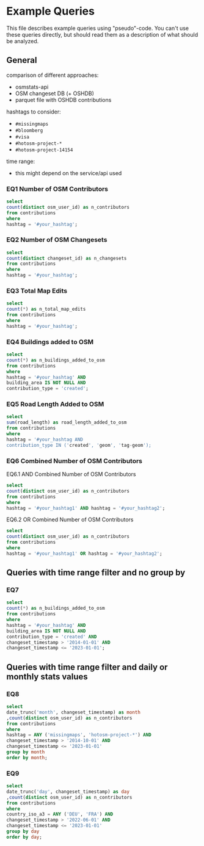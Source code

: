 # Example Queries
This file describes example queries using "pseudo"-code. You can't use these queries directly, but should read them as a description of what should be analyzed.

## General
comparison of different approaches:
* osmstats-api
* OSM changeset DB (+ OSHDB)
* parquet file with OSHDB contributions

hashtags to consider:
* `#missingmaps`
* `#bloomberg`
* `#visa`
* `#hotosm-project-*`
* `#hotosm-project-14154`

time range:
* this might depend on the service/api used

### EQ1 Number of OSM Contributors
```sql
select
count(distinct osm_user_id) as n_contributors
from contributions
where
hashtag = '#your_hashtag';
```

### EQ2 Number of OSM Changesets
```sql
select
count(distinct changeset_id) as n_changesets
from contributions
where
hashtag = '#your_hashtag';
```

### EQ3 Total Map Edits
```sql
select
count(*) as n_total_map_edits
from contributions
where
hashtag = '#your_hashtag';
```

### EQ4 Buildings added to OSM
```sql
select
count(*) as n_buildings_added_to_osm
from contributions
where
hashtag = '#your_hashtag' AND
building_area IS NOT NULL AND
contribution_type = 'created';
```

### EQ5 Road Length Added to OSM
```sql
select
sum(road_length) as road_length_added_to_osm
from contributions
where
hashtag = '#your_hashtag AND
contribution_type IN ('created', 'geom', 'tag-geom');
```

### EQ6 Combined Number of OSM Contributors
EQ6.1 AND Combined Number of OSM Contributors
```sql
select
count(distinct osm_user_id) as n_contributors
from contributions
where
hashtag = '#your_hashtag1' AND hashtag = '#your_hashtag2';
```

EQ6.2 OR Combined Number of OSM Contributors
```sql
select
count(distinct osm_user_id) as n_contributors
from contributions
where
hashtag = '#your_hashtag1' OR hashtag = '#your_hashtag2';
```

## Queries with time range filter and no group by
### EQ7
```sql
select
count(*) as n_buildings_added_to_osm
from contributions
where
hashtag = '#your_hashtag' AND
building_area IS NOT NULL AND
contribution_type = 'created' AND
changeset_timestamp > '2014-01-01' AND
changeset_timestamp <= '2023-01-01';
```

## Queries with time range filter and daily or monthly stats values

### EQ8
```sql
select
date_trunc('month', changeset_timestamp) as month
,count(distinct osm_user_id) as n_contributors
from contributions
where
hashtag = ANY ('missingmaps', 'hotosm-project-*') AND
changeset_timestamp > '2014-10-01' AND
changeset_timestamp <= '2023-01-01'
group by month
order by month;
```

### EQ9
```sql
select
date_trunc('day', changeset_timestamp) as day
,count(distinct osm_user_id) as n_contributors
from contributions
where
country_iso_a3 = ANY ('DEU', 'FRA') AND
changeset_timestamp > '2022-06-01' AND
changeset_timestamp <= '2023-01-01'
group by day
order by day;
```
